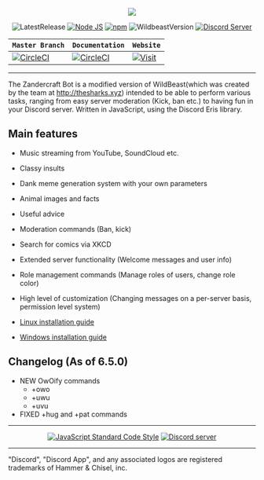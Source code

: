 <p style="text-align:center;">
<img src="https://i.imgur.com/Rak0dam.png"></p>

<p align="center">
<a><img href="https://github.com/Zandercraft/Zandercraft-Bot/releases/latest" src="https://img.shields.io/github/release/Zandercraft/Zandercraft-Bot.svg?label=Latest%20Release&logo=Github&style=for-the-badge" alt="LatestRelease"></a>
<a href="http://nodejs.org"><img src="https://img.shields.io/badge/Node.js-15.5.1-green.svg?style=for-the-badge" alt="Node JS"></a>
<a href="http://npmjs.com"><img src="https://img.shields.io/badge/npm-6.14.11-red.svg?style=for-the-badge" alt="npm"></a>
<a><img src="https://img.shields.io/badge/WildBeastVersion-6.2.0-blue.svg?style=for-the-badge" alt="WildbeastVersion"></a>
<a href="https://discord.io/zandercraftbot"><img src="https://img.shields.io/discord/413897297626267648.svg?label=Discord&logo=Discord&style=for-the-badge" alt="Discord Server"></a>
</p>

| **`Master Branch`** | **`Documentation`**| **`Website`**|
|--------------------|--------------------|--------------------|
|[![CircleCI](https://img.shields.io/circleci/project/github/Zandercraft/Zandercraft-Bot/master.svg?label=Master&logo=CircleCI&style=for-the-badge)](https://docs.zandercraft.ca) | [![CircleCI](https://img.shields.io/badge/Docs-In_Progress-orange.svg?style=for-the-badge)](https://docs.zandercraft.ca) | [![Visit](https://i.imgur.com/oGg2eL8.png)](https://zandercraft.ca)

---

The Zandercraft Bot is a modified version of WildBeast(which was created by the team at http://thesharks.xyz) intended to be able to perform various tasks, ranging from easy server moderation (Kick, ban etc.) to having fun in your Discord server. Written in JavaScript, using the Discord Eris library.

## Main features

- Music streaming from YouTube, SoundCloud etc.
- Classy insults
- Dank meme generation system with your own parameters
- Animal images and facts
- Useful advice
- Moderation commands (Ban, kick)
- Search for comics via XKCD
- Extended server functionality (Welcome messages and user info)
- Role management commands (Manage roles of users, change role color)
- High level of customization (Changing messages on a per-server basis, permission level system)

- [Linux installation guide](http://docs.thesharks.xyz/install_linux/)
- [Windows installation guide](http://docs.thesharks.xyz/install_windows/)

## Changelog (As of 6.5.0)
- NEW OwOify commands
  - +owo
  - +uwu
  - +uvu
- FIXED +hug and +pat commands

---

<p align="center">
  <a href="https://github.com/feross/standard"><img src="https://cdn.rawgit.com/feross/standard/master/badge.svg" alt="JavaScript Standard Code Style"></a>
  <a href="https://discord.io/zandercraftbot"><img src="https://discordapp.com/api/guilds/413897297626267648/widget.png?style=banner2" alt="Discord server"></a>
</p>

---

"Discord", "Discord App", and any associated logos are registered trademarks of Hammer & Chisel, inc.
